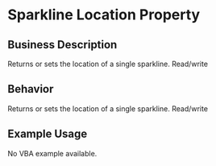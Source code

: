 # Sparkline Location Property

## Business Description
Returns or sets the location of a single sparkline. Read/write

## Behavior
Returns or sets the location of a single sparkline. Read/write

## Example Usage
No VBA example available.